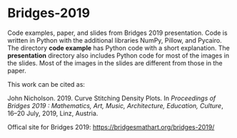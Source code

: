 # Bridges-2019
Code examples, paper, and slides from Bridges 2019 presentation. Code is written in Python with the additional libraries NumPy, Pillow, and Pycairo.  The directory **code example** has Python code with a short explanation.  The **presentation** directory also includes Python code for most of the images in the slides. Most of the images in the slides are different from those in the paper.

This work can be cited as:

John Nicholson. 2019. Curve Stitching Density Plots.  In *Proceedings of Bridges 2019 : Mathematics, Art, Music, Architecture, Education, Culture*, 16–20 July, 2019, Linz, Austria. 

Offical site for Bridges 2019: https://bridgesmathart.org/bridges-2019/
